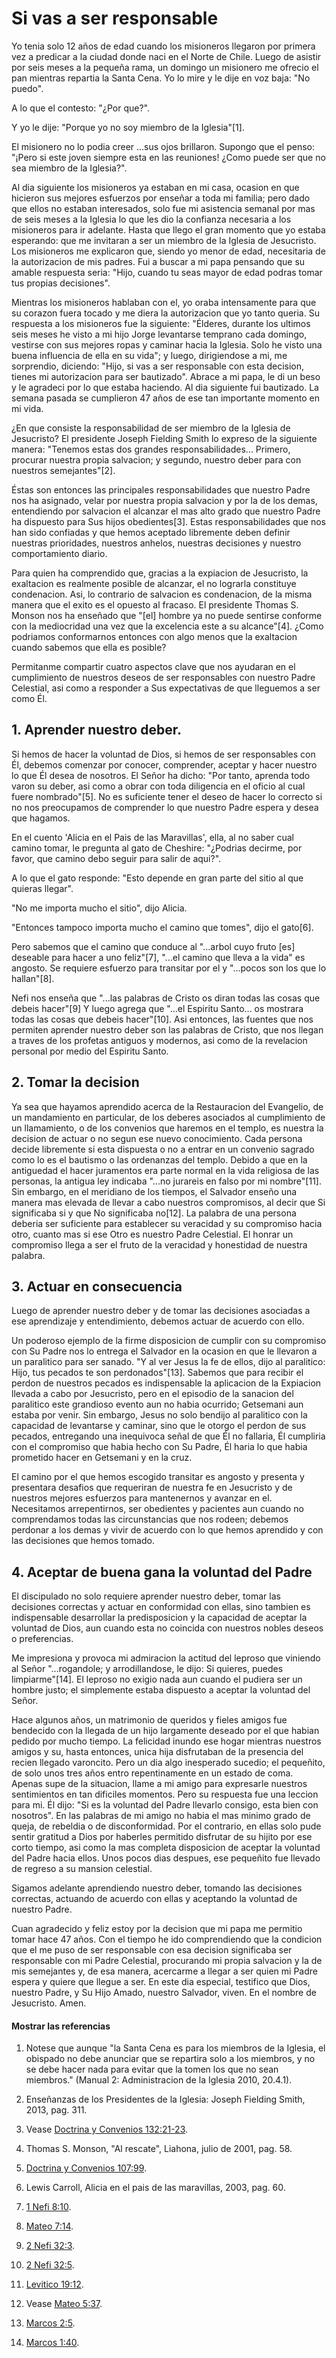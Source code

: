 # Si vas a ser responsable

Yo tenia solo 12 años de edad cuando los misioneros llegaron por primera vez a
predicar a la ciudad donde naci en el Norte de Chile. Luego de asistir por
seis meses a la pequeña rama, un domingo un misionero me ofrecio el pan
mientras repartia la Santa Cena. Yo lo mire y le dije en voz baja: "No puedo".

A lo que el contesto: "¿Por que?".

Y yo le dije: "Porque yo no soy miembro de la Iglesia"[1].

El misionero no lo podia creer ...sus ojos brillaron. Supongo que el penso:
"¡Pero si este joven siempre esta en las reuniones! ¿Como puede ser que no sea
miembro de la Iglesia?".

Al dia siguiente los misioneros ya estaban en mi casa, ocasion en que hicieron
sus mejores esfuerzos por enseñar a toda mi familia; pero dado que ellos no
estaban interesados, solo fue mi asistencia semanal por mas de seis meses a la
Iglesia lo que les dio la confianza necesaria a los misioneros para ir
adelante. Hasta que llego el gran momento que yo estaba esperando: que me
invitaran a ser un miembro de la Iglesia de Jesucristo. Los misioneros me
explicaron que, siendo yo menor de edad, necesitaria de la autorizacion de mis
padres. Fui a buscar a mi papa pensando que su amable respuesta seria: "Hijo,
cuando tu seas mayor de edad podras tomar tus propias decisiones".

Mientras los misioneros hablaban con el, yo oraba intensamente para que su
corazon fuera tocado y me diera la autorizacion que yo tanto queria. Su
respuesta a los misioneros fue la siguiente: "Élderes, durante los ultimos
seis meses he visto a mi hijo Jorge levantarse temprano cada domingo, vestirse
con sus mejores ropas y caminar hacia la Iglesia. Solo he visto una buena
influencia de ella en su vida"; y luego, dirigiendose a mi, me sorprendio,
diciendo: "Hijo, si vas a ser responsable con esta decision, tienes mi
autorizacion para ser bautizado". Abrace a mi papa, le di un beso y le
agradeci por lo que estaba haciendo. Al dia siguiente fui bautizado. La semana
pasada se cumplieron 47 años de ese tan importante momento en mi vida.

¿En que consiste la responsabilidad de ser miembro de la Iglesia de
Jesucristo? El presidente Joseph Fielding Smith lo expreso de la siguiente
manera: "Tenemos estas dos grandes responsabilidades... Primero, procurar
nuestra propia salvacion; y segundo, nuestro deber para con nuestros
semejantes"[2].

Éstas son entonces las principales responsabilidades que nuestro Padre nos ha
asignado, velar por nuestra propia salvacion y por la de los demas,
entendiendo por salvacion el alcanzar el mas alto grado que nuestro Padre ha
dispuesto para Sus hijos obedientes[3]. Estas responsabilidades que nos han
sido confiadas y que hemos aceptado libremente deben definir nuestras
prioridades, nuestros anhelos, nuestras decisiones y nuestro comportamiento
diario.

Para quien ha comprendido que, gracias a la expiacion de Jesucristo, la
exaltacion es realmente posible de alcanzar, el no lograrla constituye
condenacion. Asi, lo contrario de salvacion es condenacion, de la misma manera
que el exito es el opuesto al fracaso. El presidente Thomas S. Monson nos ha
enseñado que "[el] hombre ya no puede sentirse conforme con la mediocridad una
vez que la excelencia este a su alcance"[4]. ¿Como podriamos conformarnos
entonces con algo menos que la exaltacion cuando sabemos que ella es posible?

Permitanme compartir cuatro aspectos clave que nos ayudaran en el cumplimiento
de nuestros deseos de ser responsables con nuestro Padre Celestial, asi como a
responder a Sus expectativas de que lleguemos a ser como Él.

## 1\. Aprender nuestro deber.

Si hemos de hacer la voluntad de Dios, si hemos de ser responsables con Él,
debemos comenzar por conocer, comprender, aceptar y hacer nuestro lo que Él
desea de nosotros. El Señor ha dicho: "Por tanto, aprenda todo varon su deber,
asi como a obrar con toda diligencia en el oficio al cual fuere nombrado"[5].
No es suficiente tener el deseo de hacer lo correcto si no nos preocupamos de
comprender lo que nuestro Padre espera y desea que hagamos.

En el cuento 'Alicia en el Pais de las Maravillas', ella, al no saber cual
camino tomar, le pregunta al gato de Cheshire: "¿Podrias decirme, por favor,
que camino debo seguir para salir de aqui?".

A lo que el gato responde: "Esto depende en gran parte del sitio al que
quieras llegar".

"No me importa mucho el sitio", dijo Alicia.

"Entonces tampoco importa mucho el camino que tomes", dijo el gato[6].

Pero sabemos que el camino que conduce al "...arbol cuyo fruto [es] deseable
para hacer a uno feliz"[7], "...el camino que lleva a la vida" es angosto. Se
requiere esfuerzo para transitar por el y "...pocos son los que lo hallan"[8].

Nefi nos enseña que "...las palabras de Cristo os diran todas las cosas que
debeis hacer"[9] Y luego agrega que "...el Espiritu Santo... os mostrara todas las
cosas que debeis hacer"[10]. Asi entonces, las fuentes que nos permiten
aprender nuestro deber son las palabras de Cristo, que nos llegan a traves de
los profetas antiguos y modernos, asi como de la revelacion personal por medio
del Espiritu Santo.

## 2\. Tomar la decision

Ya sea que hayamos aprendido acerca de la Restauracion del Evangelio, de un
mandamiento en particular, de los deberes asociados al cumplimiento de un
llamamiento, o de los convenios que haremos en el templo, es nuestra la
decision de actuar o no segun ese nuevo conocimiento. Cada persona decide
libremente si esta dispuesta o no a entrar en un convenio sagrado como lo es
el bautismo o las ordenanzas del templo. Debido a que en la antiguedad el
hacer juramentos era parte normal en la vida religiosa de las personas, la
antigua ley indicaba "...no jurareis en falso por mi nombre"[11]. Sin embargo,
en el meridiano de los tiempos, el Salvador enseño una manera mas elevada de
llevar a cabo nuestros compromisos, al decir que Si significaba si y que No
significaba no[12]. La palabra de una persona deberia ser suficiente para
establecer su veracidad y su compromiso hacia otro, cuanto mas si ese Otro es
nuestro Padre Celestial. El honrar un compromiso llega a ser el fruto de la
veracidad y honestidad de nuestra palabra.

## 3\. Actuar en consecuencia

Luego de aprender nuestro deber y de tomar las decisiones asociadas a ese
aprendizaje y entendimiento, debemos actuar de acuerdo con ello.

Un poderoso ejemplo de la firme disposicion de cumplir con su compromiso con
Su Padre nos lo entrega el Salvador en la ocasion en que le llevaron a un
paralitico para ser sanado. "Y al ver Jesus la fe de ellos, dijo al
paralitico: Hijo, tus pecados te son perdonados"[13]. Sabemos que para recibir
el perdon de nuestros pecados es indispensable la aplicacion de la Expiacion
llevada a cabo por Jesucristo, pero en el episodio de la sanacion del
paralitico este grandioso evento aun no habia ocurrido; Getsemani aun estaba
por venir. Sin embargo, Jesus no solo bendijo al paralitico con la capacidad
de levantarse y caminar, sino que le otorgo el perdon de sus pecados,
entregando una inequivoca señal de que Él no fallaria, Él cumpliria con el
compromiso que habia hecho con Su Padre, Él haria lo que habia prometido hacer
en Getsemani y en la cruz.

El camino por el que hemos escogido transitar es angosto y presenta y
presentara desafios que requeriran de nuestra fe en Jesucristo y de nuestros
mejores esfuerzos para mantenernos y avanzar en el. Necesitamos arrepentirnos,
ser obedientes y pacientes aun cuando no comprendamos todas las circunstancias
que nos rodeen; debemos perdonar a los demas y vivir de acuerdo con lo que
hemos aprendido y con las decisiones que hemos tomado.

## 4\. Aceptar de buena gana la voluntad del Padre

El discipulado no solo requiere aprender nuestro deber, tomar las decisiones
correctas y actuar en conformidad con ellas, sino tambien es indispensable
desarrollar la predisposicion y la capacidad de aceptar la voluntad de Dios,
aun cuando esta no coincida con nuestros nobles deseos o preferencias.

Me impresiona y provoca mi admiracion la actitud del leproso que viniendo al
Señor "...rogandole; y arrodillandose, le dijo: Si quieres, puedes
limpiarme"[14]. El leproso no exigio nada aun cuando el pudiera ser un hombre
justo; el simplemente estaba dispuesto a aceptar la voluntad del Señor.

Hace algunos años, un matrimonio de queridos y fieles amigos fue bendecido con
la llegada de un hijo largamente deseado por el que habian pedido por mucho
tiempo. La felicidad inundo ese hogar mientras nuestros amigos y su, hasta
entonces, unica hija disfrutaban de la presencia del recien llegado varoncito.
Pero un dia algo inesperado sucedio; el pequeñito, de solo unos tres años
entro repentinamente en un estado de coma. Apenas supe de la situacion, llame
a mi amigo para expresarle nuestros sentimientos en tan dificiles momentos.
Pero su respuesta fue una leccion para mi. Él dijo: "Si es la voluntad del
Padre llevarlo consigo, esta bien con nosotros". En las palabras de mi amigo
no habia el mas minimo grado de queja, de rebeldia o de disconformidad. Por el
contrario, en ellas solo pude sentir gratitud a Dios por haberles permitido
disfrutar de su hijito por ese corto tiempo, asi como la mas completa
disposicion de aceptar la voluntad del Padre hacia ellos. Unos pocos dias
despues, ese pequeñito fue llevado de regreso a su mansion celestial.

Sigamos adelante aprendiendo nuestro deber, tomando las decisiones correctas,
actuando de acuerdo con ellas y aceptando la voluntad de nuestro Padre.

Cuan agradecido y feliz estoy por la decision que mi papa me permitio tomar
hace 47 años. Con el tiempo he ido comprendiendo que la condicion que el me
puso de ser responsable con esa decision significaba ser responsable con mi
Padre Celestial, procurando mi propia salvacion y la de mis semejantes y, de
esa manera, acercarme a llegar a ser quien mi Padre espera y quiere que llegue
a ser. En este dia especial, testifico que Dios, nuestro Padre, y Su Hijo
Amado, nuestro Salvador, viven. En el nombre de Jesucristo. Amen.

#### Mostrar las referencias

  1.  Notese que aunque "la Santa Cena es para los miembros de la Iglesia, el obispado no debe anunciar que se repartira solo a los miembros, y no se debe hacer nada para evitar que la tomen los que no sean miembros." (Manual 2: Administracion de la Iglesia 2010, 20.4.1).

  2.  Enseñanzas de los Presidentes de la Iglesia: Joseph Fielding Smith, 2013, pag. 311.

  3.  Vease [Doctrina y Convenios 132:21-23](https://www.lds.org/scriptures/dc-testament/dc/132.21-23?lang=spa#20).

  4.  Thomas S. Monson, "Al rescate", Liahona, julio de 2001, pag. 58.

  5.  [Doctrina y Convenios 107:99](https://www.lds.org/scriptures/dc-testament/dc/107.99?lang=spa#98).

  6.  Lewis Carroll, Alicia en el pais de las maravillas, 2003, pag. 60.

  7.  [1 Nefi 8:10](https://www.lds.org/scriptures/bofm/1-ne/8.10?lang=spa#9).

  8.  [Mateo 7:14](https://www.lds.org/scriptures/nt/matt/7.14?lang=spa#13).

  9.  [2 Nefi 32:3](https://www.lds.org/scriptures/bofm/2-ne/32.3?lang=spa#2).

  10.  [2 Nefi 32:5](https://www.lds.org/scriptures/bofm/2-ne/32.5?lang=spa#4).

  11.  [Levitico 19:12](https://www.lds.org/scriptures/ot/lev/19.12?lang=spa#11).

  12.  Vease [Mateo 5:37](https://www.lds.org/scriptures/nt/matt/5.37?lang=spa#36).

  13.  [Marcos 2:5](https://www.lds.org/scriptures/nt/mark/2.5?lang=spa#4).

  14.  [Marcos 1:40](https://www.lds.org/scriptures/nt/mark/1.40?lang=spa#39).

